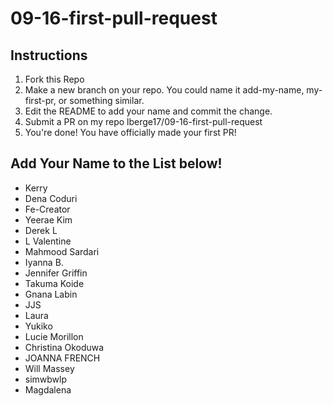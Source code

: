 # 09-16-first-pull-request

## Instructions
1. Fork this Repo
2. Make a new branch on your repo. You could name it add-my-name, my-first-pr, or something similar.
3. Edit the README to add your name and commit the change.
4. Submit a PR on my repo lberge17/09-16-first-pull-request
5. You're done! You have officially made your first PR!

## Add Your Name to the List below!

- Kerry
- Dena Coduri
- Fe-Creator
- Yeerae Kim
- Derek L
- L Valentine
- Mahmood Sardari
- Iyanna B.
- Jennifer Griffin
- Takuma Koide
- Gnana Labin
- JJS
- Laura
- Yukiko
- Lucie Morillon
- Christina Okoduwa
- JOANNA FRENCH
- Will Massey
- simwbwlp
- Magdalena
